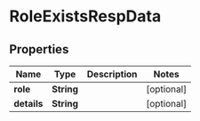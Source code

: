 # RoleExistsRespData

## Properties
Name | Type | Description | Notes
------------ | ------------- | ------------- | -------------
**role** | **String** |  |  [optional]
**details** | **String** |  |  [optional]
